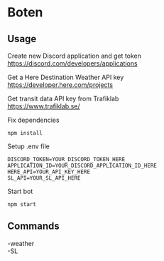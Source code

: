 # Boten

## Usage

Create new Discord application and get token  
https://discord.com/developers/applications

Get a Here Destination Weather API key  
https://developer.here.com/projects

Get transit data API key from Trafiklab  
https://www.trafiklab.se/

Fix dependencies
```
npm install
```

Setup .env file
```
DISCORD_TOKEN=YOUR_DISCORD_TOKEN_HERE
APPLICATION_ID=YOUR_DISCORD_APPLICATION_ID_HERE
HERE_API=YOUR_API_KEY_HERE
SL_API=YOUR_SL_API_HERE
```

Start bot
```
npm start
```

## Commands

-weather  
-SL
